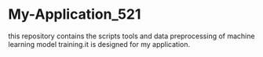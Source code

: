 # My-Application_521
this repository contains the scripts tools and data preprocessing of machine learning model training.it is designed for my application.
